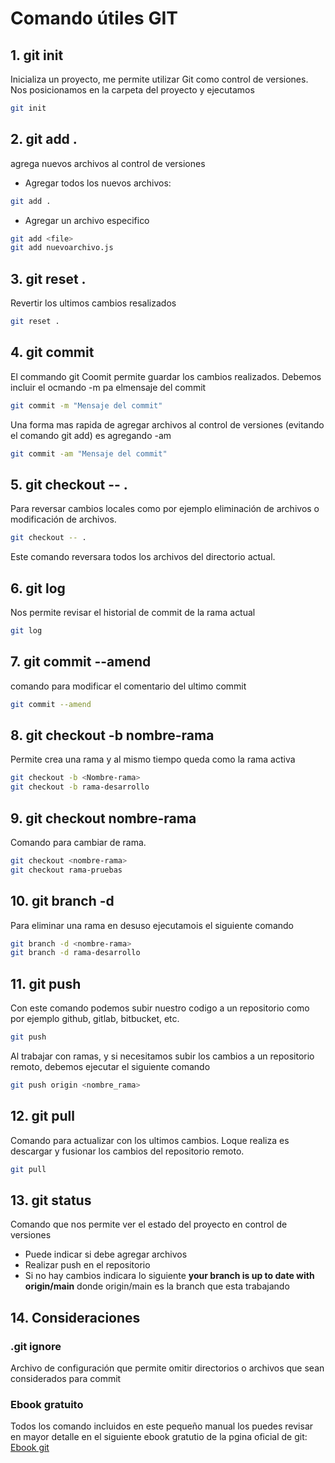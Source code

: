 # Comando útiles GIT

## 1. git init

Inicializa un proyecto, me permite utilizar Git como control de versiones.
Nos posicionamos en la carpeta del proyecto y ejecutamos
```bash
git init
```
## 2. git add .

agrega nuevos archivos al control de versiones

* Agregar todos los nuevos archivos: 
```bash
git add .
```
* Agregar un archivo especifico
```bash
git add <file>
git add nuevoarchivo.js
```
## 3. git reset .
Revertir los ultimos cambios resalizados
```bash
git reset .
```
## 4. git commit
El commando git Coomit permite guardar los cambios realizados.
Debemos incluir el ocmando -m pa elmensaje del commit
```bash
git commit -m "Mensaje del commit"
```
Una forma mas rapida de agregar archivos al control de versiones (evitando el comando git add) es agregando -am
```bash
git commit -am "Mensaje del commit"
```
## 5. git checkout -- .
Para reversar cambios locales como por ejemplo eliminación de archivos o modificación de archivos.

```bash
git checkout -- .
```

Este comando reversara todos los archivos del directorio actual.
## 6. git log
Nos permite revisar el historial de commit de la rama actual
```bash
git log 
```
## 7. git commit --amend
comando para modificar el comentario del ultimo commit
```bash
git commit --amend
```
## 8. git checkout -b nombre-rama
Permite crea una rama y al mismo tiempo queda como la rama activa 
```bash
git checkout -b <Nombre-rama>
git checkout -b rama-desarrollo
```
## 9. git checkout nombre-rama
Comando para cambiar de rama.
```bash
git checkout <nombre-rama>
git checkout rama-pruebas
```
## 10. git branch -d

Para eliminar una rama en desuso ejecutamois el siguiente comando
```bash
git branch -d <nombre-rama>
git branch -d rama-desarrollo
```

## 11. git push
Con este comando podemos subir nuestro codigo a un repositorio como por ejemplo github, gitlab, bitbucket, etc.
```bash
git push
```

Al trabajar con ramas, y si necesitamos subir los cambios a un repositorio remoto, debemos ejecutar el siguiente comando
```bash
git push origin <nombre_rama>
```

## 12. git pull
Comando para actualizar con los ultimos cambios.
Loque realiza es descargar y fusionar los cambios del repositorio remoto.
```bash
git pull
```

## 13. git status

Comando que nos permite ver el estado del proyecto en control de versiones
* Puede indicar si debe agregar archivos
* Realizar push en el repositorio 
* Si no hay cambios indicara lo siguiente <b>your branch is up to date with origin/main</b> donde origin/main es la branch que esta trabajando 

## 14. Consideraciones
### .git ignore

Archivo de configuración que permite omitir directorios o archivos que sean considerados para commit

### Ebook gratuito
Todos los comando incluidos en este pequeño manual los puedes revisar en mayor detalle en el siguiente ebook gratutio de la pgina oficial de git:
[Ebook git](https://git-scm.com/book/es/v2)


